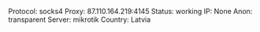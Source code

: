 Protocol: socks4
Proxy: 87.110.164.219:4145
Status: working
IP: None
Anon: transparent
Server: mikrotik
Country: Latvia

